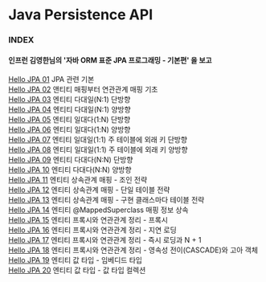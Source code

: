 # Java Persistence API

### INDEX

#### 인프런 김영한님의 '자바 ORM 표준 JPA 프로그래밍 - 기본편' 을 보고

[Hello JPA 01](https://github.com/oh29oh29/jpa-study/tree/master/hello-jpa-01) JPA 관련 기본  
[Hello JPA 02](https://github.com/oh29oh29/jpa-study/tree/master/hello-jpa-02) 앤티티 매핑부터 연관관계 매핑 기초  
[Hello JPA 03](https://github.com/oh29oh29/jpa-study/tree/master/hello-jpa-03) 엔티티 다대일(N:1) 단방향  
[Hello JPA 04](https://github.com/oh29oh29/jpa-study/tree/master/hello-jpa-04) 엔티티 다대일(N:1) 양방향  
[Hello JPA 05](https://github.com/oh29oh29/jpa-study/tree/master/hello-jpa-05) 엔티티 일대다(1:N) 단방향  
[Hello JPA 06](https://github.com/oh29oh29/jpa-study/tree/master/hello-jpa-06) 엔티티 일대다(1:N) 양방향  
[Hello JPA 07](https://github.com/oh29oh29/jpa-study/tree/master/hello-jpa-07) 엔티티 일대일(1:1) 주 테이블에 외래 키 단방향  
[Hello JPA 08](https://github.com/oh29oh29/jpa-study/tree/master/hello-jpa-08) 엔티티 일대일(1:1) 주 테이블에 외래 키 양방향  
[Hello JPA 09](https://github.com/oh29oh29/jpa-study/tree/master/hello-jpa-09) 엔티티 다대다(N:N) 단방향  
[Hello JPA 10](https://github.com/oh29oh29/jpa-study/tree/master/hello-jpa-10) 엔티티 다대다(N:N) 양방향  
[Hello JPA 11](https://github.com/oh29oh29/jpa-study/tree/master/hello-jpa-11) 엔티티 상속관계 매핑 - 조인 전략  
[Hello JPA 12](https://github.com/oh29oh29/jpa-study/tree/master/hello-jpa-12) 엔티티 상속관계 매핑 - 단일 테이블 전략  
[Hello JPA 13](https://github.com/oh29oh29/jpa-study/tree/master/hello-jpa-13) 엔티티 상속관계 매핑 - 구현 클래스마다 테이블 전략  
[Hello JPA 14](https://github.com/oh29oh29/jpa-study/tree/master/hello-jpa-14) 엔티티 @MappedSuperclass 매핑 정보 상속  
[Hello JPA 15](https://github.com/oh29oh29/jpa-study/tree/master/hello-jpa-15) 엔티티 프록시와 연관관계 정리 - 프록시  
[Hello JPA 16](https://github.com/oh29oh29/jpa-study/tree/master/hello-jpa-16) 엔티티 프록시와 연관관계 정리 - 지연 로딩  
[Hello JPA 17](https://github.com/oh29oh29/jpa-study/tree/master/hello-jpa-17) 엔티티 프록시와 연관관계 정리 - 즉시 로딩과 N + 1  
[Hello JPA 18](https://github.com/oh29oh29/jpa-study/tree/master/hello-jpa-18) 엔티티 프록시와 연관관계 정리 - 영속성 전이(CASCADE)와 고아 객체  
[Hello JPA 19](https://github.com/oh29oh29/jpa-study/tree/master/hello-jpa-19) 엔티티 값 타입 - 임베디드 타입  
[Hello JPA 20](https://github.com/oh29oh29/jpa-study/tree/master/hello-jpa-20) 엔티티 값 타입 - 값 타입 컬렉션  